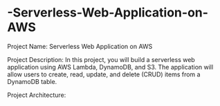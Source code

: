 # -Serverless-Web-Application-on-AWS

Project Name: Serverless Web Application on AWS

Project Description:
In this project, you will build a serverless web application using AWS Lambda, DynamoDB, and S3. The application will allow users to create, read, update, and delete (CRUD) items from a DynamoDB table.

Project Architecture:
